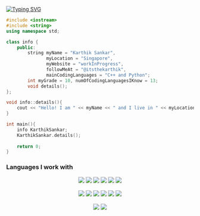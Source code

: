 [![Typing SVG](https://readme-typing-svg.herokuapp.com?font=Montserrat&weight=700&pause=1000&color=FFFFFF&width=435&lines=Helloooo!+I'm+Karthik+Sankar!+%F0%9F%91%8B%F0%9F%91%8B%F0%9F%91%8B)](https://git.io/typing-svg)


```CPP
#include <iostream>
#include <string>
using namespace std;

class info {
    public:
        string myName = "Karthik Sankar",
               myLocation = "Singapore",
               myWebsite = "workInProgress",
               followMeAt = "@itsthekarthik",
               mainCodingLanguages = "C++ and Python";
        int myGrade = 10, numOfCodingLanguagesIKnow = 13;
        void details();
};

void info::details(){
    cout << "Hello! I am " << myName << " and I live in " << myLocation;
}

int main(){
    info KarthikSankar;
    KarthikSankar.details();
    
    return 0; 
}
```

### Languages I work with

<div width="100%" align="center">
    <img src="https://img.shields.io/badge/c++-%2300599C.svg?style=for-the-badge&logo=c%2B%2B&logoColor=white" />
    <img src="https://img.shields.io/badge/python-3670A0?style=for-the-badge&logo=python&logoColor=ffdd54" />
    <img src="https://img.shields.io/badge/html5-%23E34F26.svg?style=for-the-badge&logo=html5&logoColor=white" />
    <img src="https://img.shields.io/badge/css3-%231572B6.svg?style=for-the-badge&logo=css3&logoColor=white" />
    <img src="https://img.shields.io/badge/Canva-%2300C4CC.svg?style=for-the-badge&logo=Canva&logoColor=white" />
    <img src="https://img.shields.io/badge/vercel-%23000000.svg?style=for-the-badge&logo=vercel&logoColor=white" />
    <br /><br />
    <img src="https://img.shields.io/badge/javascript-%23323330.svg?style=for-the-badge&logo=javascript&logoColor=%23F7DF1E" />
    <img src="https://img.shields.io/badge/react-%2320232a.svg?style=for-the-badge&logo=react&logoColor=%2361DAFB" />
    <img src="https://img.shields.io/badge/NPM-%23000000.svg?style=for-the-badge&logo=npm&logoColor=white" />
    <img src="https://img.shields.io/badge/yarn-%232C8EBB.svg?style=for-the-badge&logo=yarn&logoColor=white" />
    <img src="https://img.shields.io/badge/node.js-6DA55F?style=for-the-badge&logo=node.js&logoColor=white" />
    <img src="https://img.shields.io/badge/java-%23ED8B00.svg?style=for-the-badge&logo=java&logoColor=white" />
    <br /><br />
    <img src="https://img.shields.io/badge/Visual%20Studio%20Code-0078d7.svg?style=for-the-badge&logo=visual-studio-code&logoColor=white" />
    <img src="https://img.shields.io/badge/replit-667881?style=for-the-badge&logo=replit&logoColor=white" />
</div>

